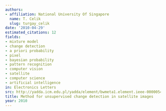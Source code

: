 ```yaml
---
authors:
- affiliation: National University Of Singapore
  name: T. Celik
  slug: turgay_celik
date: '2010-04-29'
estimated_citations: 12
fields:
- mixture model
- change detection
- a priori probability
- pixel
- bayesian probability
- pattern recognition
- computer vision
- satellite
- computer science
- artificial intelligence
in: Electronics Letters
src: http://yadda.icm.edu.pl/yadda/element/bwmeta1.element.ieee-000005457391
title: Method for unsupervised change detection in satellite images
year: 2010
---
```


